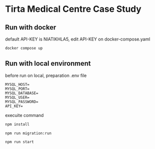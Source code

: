 # Tirta Medical Centre Case Study

## Run with docker

default API-KEY is NIATIKHLA5, edit API-KEY on docker-compose.yaml

```cmd
docker compose up
```

## Run with local environment

before run on local, preparation .env file

``` env
MYSQL_HOST=
MYSQL_PORT=
MYSQL_DATABASE=
MYSQL_USER=
MYSQL_PASSWORD=
API_KEY=
```

execuite command

```cmd
npm install

npm run migration:run

npm run start
```
